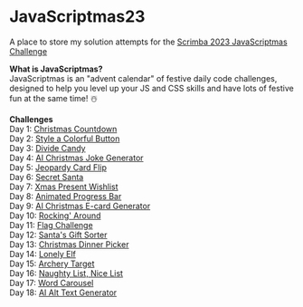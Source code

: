 # JavaScriptmas23
A place to store my solution attempts for the [Scrimba 2023 JavaScriptmas Challenge](https://scrimba.com/learn/javascriptmas)

**What is JavaScriptmas?**   
JavaScriptmas is an "advent calendar" of festive daily code challenges, designed to help you level up your JS and CSS skills and have lots of festive fun at the same time! ☃️

**Challenges**   
Day 1: [Christmas Countdown](https://thebimsider.github.io/JavaScriptmas23/Day1/)   
Day 2: [Style a Colorful Button](https://thebimsider.github.io/JavaScriptmas23/Day2/)   
Day 3: [Divide Candy](https://thebimsider.github.io/JavaScriptmas23/Day3/)   
Day 4: [AI Christmas Joke Generator](https://scrimba.com/scrim/co6c94c4eb469f9b9e2e12c35)   
Day 5: [Jeopardy Card Flip](https://thebimsider.github.io/JavaScriptmas23/Day5/)     
Day 6: [Secret Santa](https://thebimsider.github.io/JavaScriptmas23/Day6/)     
Day 7: [Xmas Present Wishlist](https://thebimsider.github.io/JavaScriptmas23/Day7/)    
Day 8: [Animated Progress Bar](https://thebimsider.github.io/JavaScriptmas23/Day8/)    
Day 9: [AI Christmas E-card Generator](https://scrimba.com/scrim/coba54c60ae3528a3778eb0e7)   
Day 10: [Rocking' Around](https://thebimsider.github.io/JavaScriptmas23/Day10/)     
Day 11: [Flag Challenge](https://thebimsider.github.io/JavaScriptmas23/Day11/)     
Day 12: [Santa's Gift Sorter](https://thebimsider.github.io/JavaScriptmas23/Day12/)     
Day 13: [Christmas Dinner Picker](https://thebimsider.github.io/JavaScriptmas23/Day13/)   
Day 14: [Lonely Elf](https://thebimsider.github.io/JavaScriptmas23/Day14/)   
Day 15: [Archery Target](https://thebimsider.github.io/JavaScriptmas23/Day15/)   
Day 16: [Naughty List, Nice List](https://thebimsider.github.io/JavaScriptmas23/Day16/)   
Day 17: [Word Carousel](https://thebimsider.github.io/JavaScriptmas23/Day17/)   
Day 18: [AI Alt Text Generator](https://scrimba.com/scrim/coef649aabec41f8488767665)   
